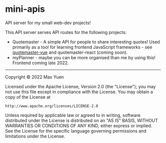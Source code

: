 # mini-apis
API server for my small web-dev projects!

This API server serves API routes for the following projects:
- Quotemaster - A simple API for people to share interesting quotes! Used primarily as a tool for learning frontend JavaScript frameworks - see [quotemaster-vue](https://github.com/max8539/quotemaster-vue) and quotemaster-react (coming soon).
- myPlanner - maybe you can be more organised than me by using this! Frontend coming late 2022.

---

Copyright © 2022 Max Yuen

Licensed under the Apache License, Version 2.0 (the "License");
you may not use this file except in compliance with the License.
You may obtain a copy of the License at

    http://www.apache.org/licenses/LICENSE-2.0

Unless required by applicable law or agreed to in writing, software
distributed under the License is distributed on an "AS IS" BASIS,
WITHOUT WARRANTIES OR CONDITIONS OF ANY KIND, either express or implied.
See the License for the specific language governing permissions and
limitations under the License.
